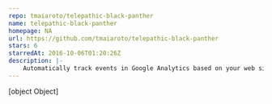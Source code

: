 ```yaml
---
repo: tmaiaroto/telepathic-black-panther
name: telepathic-black-panther
homepage: NA
url: https://github.com/tmaiaroto/telepathic-black-panther
stars: 6
starredAt: 2016-10-06T01:20:26Z
description: |-
    Automatically track events in Google Analytics based on your web site's content and UI.
---
```


[object Object]
